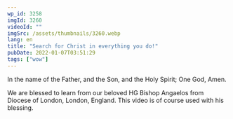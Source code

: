 ```yaml
---
wp_id: 3258
imgId: 3260
videoId: ""
imgSrc: /assets/thumbnails/3260.webp
lang: en
title: "Search for Christ in everything you do!"
pubDate: 2022-01-07T03:51:29
tags: ["wow"]
---
```


<p>In the name of the Father, and the Son, and the Holy Spirit; One God, Amen.</p>
<p>We are blessed to learn from our beloved HG Bishop Angaelos from Diocese of London, London, England. This video is of course used with his blessing.</p>

